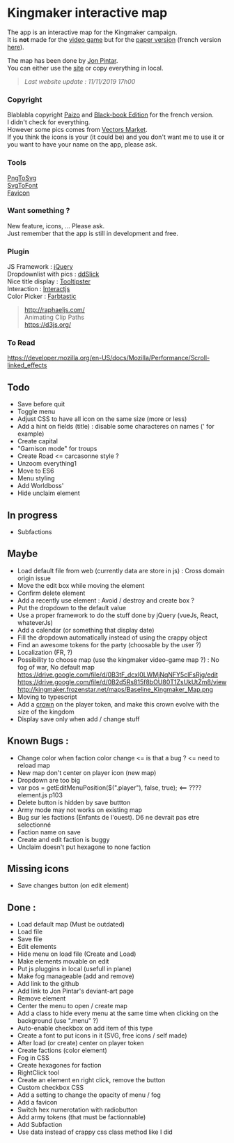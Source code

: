 # Kingmaker interactive map
The app is an interactive map for the Kingmaker campaign.    
It is **not** made for the [video game](https://owlcatgames.com/) but for the [paper version](https://paizo.com/kingmaker) (french version [here](https://www.black-book-editions.fr/catalogue.php?id=29)). 

The map has been done by [Jon Pintar](https://jonpintar.com/).  
You can either use the [site](http://kerchiefed-turnarou.000webhostapp.com/) or copy everything in local.  

> *Last website update : 11/11/2019 17h00*

### Copyright
Blablabla copyright [Paizo](https://paizo.com/pathfinder) and [Black-book Edition](https://www.black-book-editions.fr/catalogue.php?id=5) for the french version.  
I didn't check for everything.  
However some pics comes from [Vectors Market](https://www.flaticon.com/authors/vectors-market).  
If you think the icons is your (it could be) and you don't want me to use it or you want to have your name on the app, please ask.

### Tools
[PngToSvg](https://picsvg.com/)  
[SvgToFont](http://fontello.com/)  
[Favicon](https://www.favicon-generator.org/)

### Want something ?
New feature, icons, ... Please ask.  
Just remember that the app is still in development and free.

### Plugin
JS Framework : [jQuery](https://jquery.com/)  
Dropdownlist with pics : [ddSlick](http://designwithpc.com/Plugins/ddSlick)  
Nice title display : [Tooltipster](http://iamceege.github.io/tooltipster/)  
Interaction : [Interactjs](http://interactjs.io/)  
Color Picker : [Farbtastic](http://acko.net/blog/farbtastic-jquery-color-picker-plug-in/)  

> http://raphaeljs.com/    
> Animating Clip Paths  
> https://d3js.org/

### To Read 
https://developer.mozilla.org/en-US/docs/Mozilla/Performance/Scroll-linked_effects

## Todo 
- Save before quit
- Toggle menu
- Adjust CSS to have all icon on the same size (more or less)
- Add a hint on fields (title) : disable some characteres on names (' for example)
- Create capital
- "Garnison mode" for troups
- Create Road <= carcasonne style ?
- Unzoom everything1
- Move to ES6
- Menu styling
- Add Worldboss'
- Hide unclaim element

## In progress
- Subfactions

## Maybe 
- Load default file from web (currently data are store in js) : Cross domain origin issue
- Move the edit box while moving the element
- Confirm delete element
- Add a recently use element : Avoid / destroy and create box ?
- Put the dropdown to the default value
- Use a proper framework to do the stuff done by jQuery (vueJs, React, whateverJs)
- Add a calendar (or something that display date)
- Fill the dropdown automatically instead of using the crappy object
- Find an awesome tokens for the party (choosable by the user ?)
- Localization (FR, ?)
- Possibility to choose map (use the kingmaker video-game map ?) : No fog of war, No default map 
https://drive.google.com/file/d/0B3tF_dcxI0LWMjNqNFY5clFsRjg/edit
https://drive.google.com/file/d/0B2d5Rs815f8bOU80T1ZsUkUtZm8/view http://kingmaker.frozenstar.net/maps/Baseline_Kingmaker_Map.png
- Moving to typescript 
- Add a [crown](https://upload.wikimedia.org/wikipedia/commons/8/86/Meuble_h%C3%A9raldique_Couronnes_fran%C3%A7aises.svg) on the player token, and make this crown evolve with the size of the kingdom
- Display save only when add / change stuff

## Known Bugs : 
- Change color when faction color change <= is that a bug ? <= need to reload map
- New map don't center on player icon (new map)
- Dropdown are too big
- var pos = getEditMenuPosition($(".player"), false, true); <== ???? element.js p103
- Delete button is hidden by save buttton
- Army mode may not works on existing map
- Bug sur les factions (Enfants de l'ouest). D6 ne devrait pas etre selectionné
- Faction name on save
- Create and edit faction is buggy
- Unclaim doesn't put hexagone to none faction

## Missing icons
- Save changes button (on edit element)

## Done :
- Load default map (Must be outdated)
- Load file
- Save file
- Edit elements 
- Hide menu on load file (Create and Load)
- Make elements movable on edit 
- Put js pluggins in local (usefull in plane)
- Make fog manageable (add and remove)
- Add link to the github
- Add link to Jon Pintar's deviant-art page
- Remove element
- Center the menu to open / create map
- Add a class to hide every menu at the same time when clicking on the background (use ".menu" ?)
- Auto-enable checkbox on add item of this type
- Create a font to put icons in it (SVG, free icons / self made)
- After load (or create) center on player token
- Create factions (color element)
- Fog in CSS
- Create hexagones for faction
- RightClick tool 
- Create an element en right click, remove the button
- Custom checkbox CSS
- Add a setting to change the opacity of menu / fog
- Add a favicon
- Switch hex numerotation with radiobutton
- Add army tokens (that must be factionnable)
- Add Subfaction
- Use data instead of crappy css class method like I did